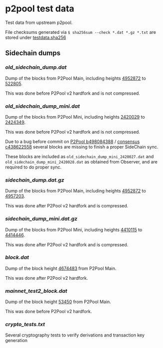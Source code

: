 # p2pool test data

Test data from upstream p2pool.

File checksums generated via `$ sha256sum --check *.dat *.gz *.txt` are stored under [testdata.sha256](testdata.sha256)

## Sidechain dumps

### _old_sidechain_dump.dat_
Dump of the blocks from P2Pool Main, including heights [4952872](https://p2pool.observer/share/4952872) to [522805](https://p2pool.observer/share/522805).

This was done before P2Pool v2 hardfork and is not compressed.

### _old_sidechain_dump_mini.dat_
Dump of the blocks from P2Pool Mini, including heights [2420029](https://mini.p2pool.observer/share/2420029) to [2424349](https://mini.p2pool.observer/share/2424349).

This was done before P2Pool v2 hardfork and is not compressed.

Due to a bug before commit on [P2Pool b498084388](https://github.com/SChernykh/p2pool/commit/b4980843884d01fd1070710b2b7c08f5f6faca91) / [consensus c438622558](https://git.gammaspectra.live/P2Pool/consensus/commit/c438622558adf71698335af7a3eca818c540ffe8) several blocks are missing to finish a proper SideChain sync.

These blocks are included as `old_sidechain_dump_mini_2420027.dat` and `old_sidechain_dump_mini_2420028.dat` as obtained from Observer, and are required to do proper sync.

### _sidechain_dump.dat.gz_
Dump of the blocks from P2Pool Main, including heights [4952872](https://p2pool.observer/share/4952872) to [4957203](https://p2pool.observer/share/4957203).

This was done after P2Pool v2 hardfork and is compressed.

### _sidechain_dump_mini.dat.gz_
Dump of the blocks from P2Pool Mini, including heights [4410115](https://mini.p2pool.observer/share/4410115) to [4414446](https://mini.p2pool.observer/share/4414446).

This was done after P2Pool v2 hardfork and is compressed.

### _block.dat_
Dump of the block height [4674483](https://p2pool.observer/share/4674483) from P2Pool Main.

This was done after P2Pool v2 hardfork.

### _mainnet_test2_block.dat_
Dump of the block height [53450](https://p2pool.observer/share/53450) from P2Pool Main.

This was done before P2Pool v2 hardfork.

### _crypto_tests.txt_
Several cryptography tests to verify derivations and transaction key generation